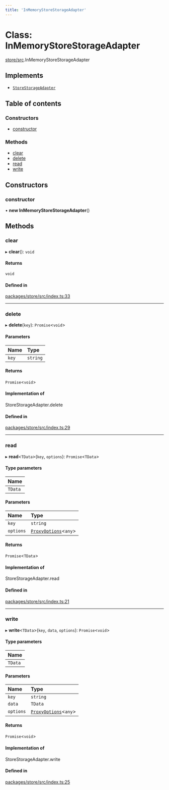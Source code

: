 ```yaml
---
title: 'InMemoryStoreStorageAdapter'
---
```


# Class: InMemoryStoreStorageAdapter

[store/src](../modules/store_src).InMemoryStoreStorageAdapter

## Implements

- [`StoreStorageAdapter`](../modules/store_src#storestorageadapter)

## Table of contents

### Constructors

- [constructor](store_src.InMemoryStoreStorageAdapter#constructor)

### Methods

- [clear](store_src.InMemoryStoreStorageAdapter#clear)
- [delete](store_src.InMemoryStoreStorageAdapter#delete)
- [read](store_src.InMemoryStoreStorageAdapter#read)
- [write](store_src.InMemoryStoreStorageAdapter#write)

## Constructors

### constructor

• **new InMemoryStoreStorageAdapter**()

## Methods

### clear

▸ **clear**(): `void`

#### Returns

`void`

#### Defined in

[packages/store/src/index.ts:33](https://github.com/Urigo/graphql-mesh/blob/master/packages/store/src/index.ts#L33)

___

### delete

▸ **delete**(`key`): `Promise`<`void`\>

#### Parameters

| Name | Type |
| :------ | :------ |
| `key` | `string` |

#### Returns

`Promise`<`void`\>

#### Implementation of

StoreStorageAdapter.delete

#### Defined in

[packages/store/src/index.ts:29](https://github.com/Urigo/graphql-mesh/blob/master/packages/store/src/index.ts#L29)

___

### read

▸ **read**<`TData`\>(`key`, `options`): `Promise`<`TData`\>

#### Type parameters

| Name |
| :------ |
| `TData` |

#### Parameters

| Name | Type |
| :------ | :------ |
| `key` | `string` |
| `options` | [`ProxyOptions`](../modules/store_src#proxyoptions)<`any`\> |

#### Returns

`Promise`<`TData`\>

#### Implementation of

StoreStorageAdapter.read

#### Defined in

[packages/store/src/index.ts:21](https://github.com/Urigo/graphql-mesh/blob/master/packages/store/src/index.ts#L21)

___

### write

▸ **write**<`TData`\>(`key`, `data`, `options`): `Promise`<`void`\>

#### Type parameters

| Name |
| :------ |
| `TData` |

#### Parameters

| Name | Type |
| :------ | :------ |
| `key` | `string` |
| `data` | `TData` |
| `options` | [`ProxyOptions`](../modules/store_src#proxyoptions)<`any`\> |

#### Returns

`Promise`<`void`\>

#### Implementation of

StoreStorageAdapter.write

#### Defined in

[packages/store/src/index.ts:25](https://github.com/Urigo/graphql-mesh/blob/master/packages/store/src/index.ts#L25)
